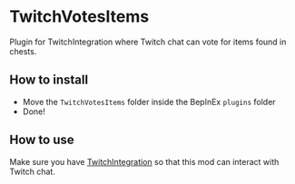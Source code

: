 # TwitchVotesItems

Plugin for TwitchIntegration where Twitch chat can vote for items found in chests.

## How to install

- Move the `TwitchVotesItems` folder inside the BepInEx `plugins` folder
- Done!

## How to use

Make sure you have [TwitchIntegration](https://thunderstore.io/package/OrangeNote/TwitchIntegration/) so that this mod can interact with Twitch chat.
